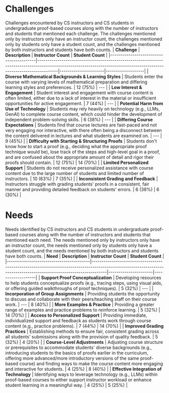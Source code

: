 # Challenges
Challenges encountered by CS instructors and CS students in undergraduate proof-based courses along with the number of instructors and students that mentioned each challenge. The challenges mentioned only by instructors only have an instructor count, the challenges mentioned only by students only have a student count, and the challenges mentioned by both instructors and students have both counts.
| **Challenge** | **Description** | **Instructor Count** | **Student Count** |
|-----------------------------------------|----------------------------------------------------------------------------------------------------------------------------------------------------------------------|----------------------|-------------------|
| **Diverse Mathematical Backgrounds & Learning Styles** | Students enter the course with varying levels of mathematical preparation and differing learning styles and preferences.                                               | 12 (75%)            | ---               |
| **Low Interest & Engagement**           | Student interest and engagement with course content is often limited, either due to a lack of interest in the material or insufficient opportunities for active engagement. | 7 (44%)             | ---               |
| **Potential Harm from Use of Technology** | Students may rely heavily on technology (e.g., LLMs, GenAI) to complete course content, which could hinder the development of independent problem-solving skills.     | 6 (38%)             | ---               |
| **Differing Course Expectations**       | Students find that course lectures are fast-paced and not very engaging nor interactive, with there often being a disconnect between the content delivered in lectures and what students are examined on. | ---                 | 9 (45%)           |
| **Difficulty with Starting & Structuring Proofs** | Students don't know how to start a proof (e.g., deciding what the appropriate proof technique would be), lose track of the steps and high-level goal in a proof, and are confused about the appropriate amount of detail and rigor their proofs should contain. | 12 (75%)            | 14 (70%)          |
| **Limited Personalized Support**        | Students do not receive personalized assistance with course content due to the large number of students and limited number of instructors.                             | 10 (63%)            | 7 (35%)           |
| **Inconsistent Grading and Feedback**   | Instructors struggle with grading students' proofs in a consistent, fair manner and providing detailed feedback on students' errors.                                  | 6 (38%)             | 6 (30%)           |

# Needs
Needs identified by CS instructors and CS students in undergraduate proof-based courses along with the number of instructors and students that mentioned each need. The needs mentioned only by instructors only have an instructor count, the needs mentioned only by students only have a student count, and the needs mentioned by both instructors and students have both counts.
| **Need** | **Description** | **Instructor Count** | **Student Count** |
|-----------------------------------------|-------------------------------------------------------------------------------------------------------------------------------------------------------------------|----------------------|-------------------|
| **Support Proof Conceptualization**     | Developing resources to help students conceptualize proofs (e.g., tracing steps, using visual aids, or offering guided walkthroughs of proof techniques).         | 5 (32%)             | ---               |
| **Incorporation of Group Assignments**  | Providing students the opportunity to discuss and collaborate with their peers/teaching staff on their course work.                                               | ---                 | 8 (40%)           |
| **More Examples & Practice**            | Providing a greater range of examples and practice problems to reinforce learning.                                                                                | 5 (32%)             | 14 (70%)          |
| **Access to Personalized Support**      | Providing immediate, individualized support and feedback as students work through course content (e.g., practice problems).                                       | 7 (44%)             | 14 (70%)          |
| **Improved Grading Practices**          | Establishing methods to ensure fair, consistent grading across all students' submissions along with the provision of quality feedback.                            | 5 (32%)             | 4 (20%)           |
| **Course-Level Adjustments**            | Adjusting course structure or prerequisites to accommodate students' diverse backgrounds (e.g., introducing students to the basics of proofs earlier in the curriculum, offering more advanced/more introductory versions of the same proof-based course) and finding ways to make the course content more engaging and interactive for students. | 4 (25%)             | 8 (40%)           |
| **Effective Integration of Technology** | Identifying ways to leverage technology (e.g., LLMs) within proof-based courses to either support instructor workload or enhance student learning in a meaningful way. | 4 (25%)             | 5 (25%)           |

